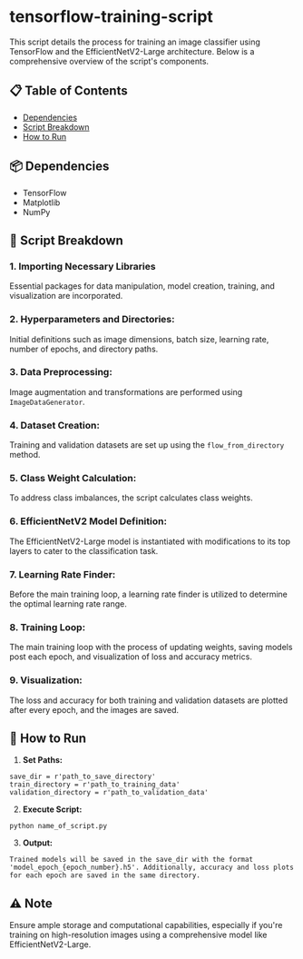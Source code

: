 # tensorflow-training-script

This script details the process for training an image classifier using TensorFlow and the EfficientNetV2-Large architecture. Below is a comprehensive overview of the script's components.

## 📋 Table of Contents
- [Dependencies](#-dependencies)
- [Script Breakdown](#-script-breakdown)
- [How to Run](#-how-to-run)

## 📦 Dependencies
- TensorFlow
- Matplotlib
- NumPy

## 📜 Script Breakdown

### 1. **Importing Necessary Libraries**
   Essential packages for data manipulation, model creation, training, and visualization are incorporated.

### 2. **Hyperparameters and Directories:** 
   Initial definitions such as image dimensions, batch size, learning rate, number of epochs, and directory paths.

### 3. **Data Preprocessing:**
   Image augmentation and transformations are performed using `ImageDataGenerator`.

### 4. **Dataset Creation:**
   Training and validation datasets are set up using the `flow_from_directory` method.

### 5. **Class Weight Calculation:**
   To address class imbalances, the script calculates class weights.

### 6. **EfficientNetV2 Model Definition:**
   The EfficientNetV2-Large model is instantiated with modifications to its top layers to cater to the classification task.

### 7. **Learning Rate Finder:**
   Before the main training loop, a learning rate finder is utilized to determine the optimal learning rate range.

### 8. **Training Loop:**
   The main training loop with the process of updating weights, saving models post each epoch, and visualization of loss and accuracy metrics.

### 9. **Visualization:**
   The loss and accuracy for both training and validation datasets are plotted after every epoch, and the images are saved.

## 🚀 How to Run

1. **Set Paths:**
```
save_dir = r'path_to_save_directory'
train_directory = r'path_to_training_data'
validation_directory = r'path_to_validation_data'
```
2. **Execute Script:**
```
python name_of_script.py
```

3. **Output:**
```
Trained models will be saved in the save_dir with the format 'model_epoch_{epoch_number}.h5'. Additionally, accuracy and loss plots for each epoch are saved in the same directory.
```

## ⚠️ Note
Ensure ample storage and computational capabilities, especially if you're training on high-resolution images using a comprehensive model like EfficientNetV2-Large.